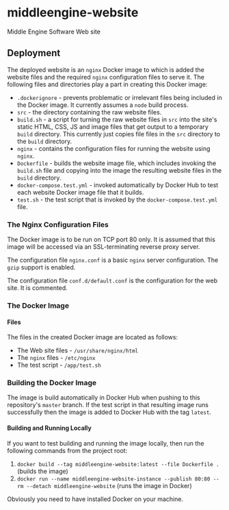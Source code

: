# middleengine-website

Middle Engine Software Web site

## Deployment

The deployed website is an `nginx` Docker image to which is added the website files and the required `nginx` configuration files to serve it. The following files and directories play a part in creating this Docker image:

- `.dockerignore` - prevents problematic or irrelevant files being included in the Docker image. It currently assumes a `node` build process.
- `src` - the directory containing the raw website files.
- `build.sh` - a script for turning the raw website files in `src` into the site's static HTML, CSS, JS and image files that get output to a temporary `build` directory. This currently just copies file files in the `src` directory to the `build` directory.
- `nginx` - contains the configuration files for running the website using `nginx`.
- `Dockerfile` - builds the website image file, which includes invoking the `build.sh` file and copying into the image the resulting website files in the `build` directory.
- `docker-compose.test.yml` - invoked automatically by Docker Hub to test each website Docker image file that it builds.
- `test.sh` - the test script that is invoked by the `docker-compose.test.yml` file.

### The Nginx Configuration Files

The Docker image is to be run on TCP port 80 only. It is assumed that this image will be accessed via an SSL-terminating reverse proxy server.

The configuration file `nginx.conf` is a basic `nginx` server configuration. The `gzip` support is enabled.

The configuration file `conf.d/default.conf` is the configuration for the web site. It is commented.

### The Docker Image

#### Files

The files in the created Docker image are located as follows:

- The Web site files - `/usr/share/nginx/html`
- The `nginx` files - `/etc/nginx`
- The test script - `/app/test.sh`

### Building the Docker Image

The image is build automatically in Docker Hub when pushing to this repository's `master` branch. If the test script in that resulting image runs successfully then the image is added to Docker Hub with the tag `latest`.

#### Building and Running Locally

If you want to test building and running the image locally, then run the following commands from the project root:

1. `docker build --tag middleengine-website:latest --file Dockerfile .` (builds the image)
2. `docker run --name middleengine-website-instance --publish 80:80 --rm --detach middleengine-website` (runs the image in Docker)

Obviously you need to have installed Docker on your machine.
